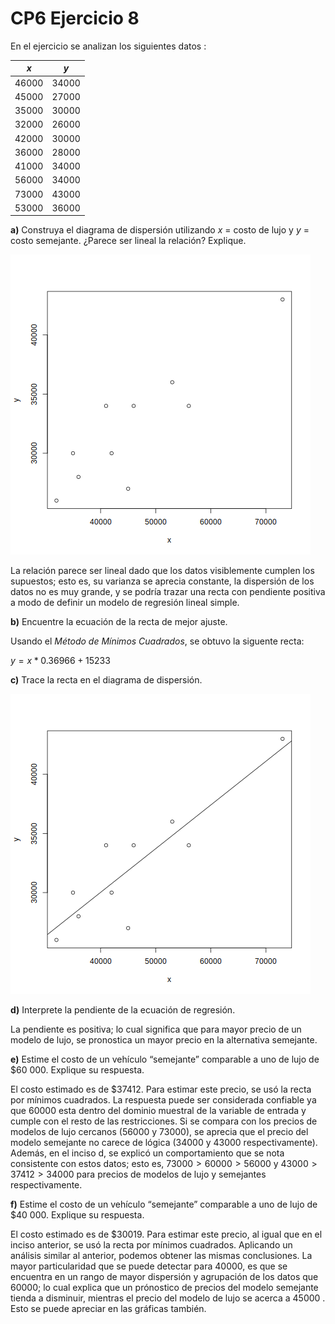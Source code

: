 # CP6 Ejercicio 8

En el ejercicio se analizan los siguientes datos :

|  $x$  |  $y$  |
| :---: | :---: |
| 46000 | 34000 |
| 45000 | 27000 |
| 35000 | 30000 |
| 32000 | 26000 |
| 42000 | 30000 |
| 36000 | 28000 |
| 41000 | 34000 |
| 56000 | 34000 |
| 73000 | 43000 |
| 53000 | 36000 |

**a)** Construya el diagrama de dispersión utilizando $x$ = costo de lujo y $y$ = costo semejante. ¿Parece ser lineal la relación? Explique.

![Diagrama de Dispersión](disp_diagram.png "Diagrama de dispersión")

La relación parece ser lineal dado que los datos visiblemente cumplen los supuestos; esto es, su varianza se aprecia constante, la dispersión de los datos no es muy grande, y se podría trazar una recta con pendiente positiva a modo de definir un modelo de regresión lineal simple.

**b)** Encuentre la ecuación de la recta de mejor ajuste.

Usando el _Método de Mínimos Cuadrados_, se obtuvo la siguente recta:

$y = x * 0.36966 + 15233$

**c)** Trace la recta en el diagrama de dispersión.

![Recta en el diagrama de Dispersión](line_diagram.png "Recta en el diagrama de dispersión")

**d)** Interprete la pendiente de la ecuación de regresión.

La pendiente es positiva; lo cual significa que para mayor precio de un modelo de lujo, se pronostica un mayor precio en la alternativa semejante.

**e)** Estime el costo de un vehículo “semejante” comparable a uno de lujo de $60 000. Explique su respuesta.

El costo estimado es de $\$37412$. Para estimar este precio, se usó la recta por mínimos cuadrados. La respuesta puede ser considerada confiable ya que $60000$ esta dentro del dominio muestral de la variable de entrada y cumple con el resto de las restricciones. Si se compara con los precios de modelos de lujo cercanos ($56000$ y $73000$), se aprecia que el precio del modelo semejante no carece de lógica ($34000$ y $43000$ respectivamente). Además, en el inciso d, se explicó un comportamiento que se nota consistente con estos datos; esto es, $73000 > 60000 > 56000$ y $43000 > 37412 > 34000$ para precios de modelos de lujo y semejantes respectivamente.

**f)** Estime el costo de un vehículo “semejante” comparable a uno de lujo de $40 000. Explique su respuesta.

El costo estimado es de $\$30019$. Para estimar este precio, al igual que en el inciso anterior, se usó la recta por mínimos cuadrados. Aplicando un análisis similar al anterior, podemos obtener las mismas conclusiones. La mayor particularidad que se puede detectar para $40000$, es que se encuentra en un rango de mayor dispersión y agrupación de los datos que $60000$; lo cual explica que un prónostico de precios del modelo semejante tienda a disminuir, mientras el precio del modelo de lujo se acerca a $45000$ . Esto se puede apreciar en las gráficas también.